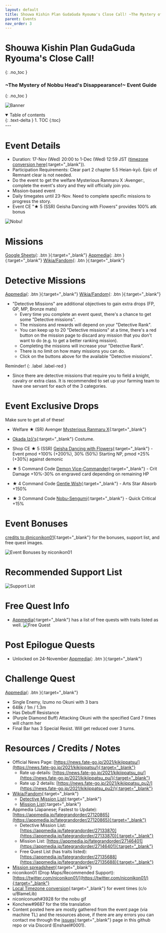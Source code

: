 ```yaml
---
layout: default
title: Shouwa Kishin Plan GudaGuda Ryouma's Close Call! ~The Mystery of Nobbu Head's Disappearance!~
parent: Events
nav_order: 3
---
```


# Shouwa Kishin Plan GudaGuda Ryouma's Close Call!
{: .no_toc }
### \~The Mystery of Nobbu Head's Disappearance!\~ Event Guide
{: .no_toc }

![Banner](https://news.fate-go.jp/wp-content/uploads/2021/kikiippatsu_full_worla/top_banner.png)

<details open markdown="block">
  <summary>
    Table of contents
  </summary>
  {: .text-delta }
1. TOC
{:toc}
</details>
---

# Event Details
- Duration: 17-Nov (Wed) 20:00 to 1-Dec (Wed) 12:59 JST ([timezone conversion here](https://www.tickcounter.com/countdown/2883167/gudaguda-6-ends-in){:target="_blank"}).
- Participation Requirements: Clear part 2 chapter 5.5 Heian-kyō. Epic of Remnant clear is not needed.
- Do the event to get the welfare Mysterious Ranmaru X :Avenger:, complete the event's story and they will officially join you.
- Mission-based event
- Daily timegates until 23-Nov. Need to complete specific missions to progress the story.
- Event CE "★ 5 (SSR) Geisha Dancing with Flowers" provides 100% atk bonus

![Nobu!](https://cdn.discordapp.com/attachments/825747387825389589/910419166241112094/nobudermissinghead.gif)

# Missions
[Google Sheets](https://docs.google.com/spreadsheets/d/e/2PACX-1vTWAdMUS_qkKIdwTimifCDvPatCfb0WJ5d9EBexxRiOed8Iavsf_4m4jAoo-mjLzrYgtBWaayuPVBQH/pubhtml){: .btn }{:target="_blank"}
[Appmedia](https://appmedia.jp/fategrandorder/27146401){: .btn }{:target="_blank"}
[Wikia/Fandom](https://fategrandorder.fandom.com/wiki/GUDAGUDA_Close_Call_2021/Mission){: .btn }{:target="_blank"}

# Detective Missions
[Appmedia](https://appmedia.jp/fategrandorder/27133870){: .btn }{:target="_blank"}
[Wikia/Fandom](https://fategrandorder.fandom.com/wiki/GUDAGUDA_Close_Call_2021/Detective_Mission){: .btn }{:target="_blank"}

- "Detective Missions" are additional objectives to gain extra drops (FP, QP, MP, Bronze mats)
  - Every time you complete an event quest, there's a chance to get some "Detective missions". 
  - The missions and rewards will depend on your "Detective Rank".
  - You can keep up to 20 "Detective missions" at a time, there's a red button on the mission page to discard any mission that you don't want to do (e.g. to get a better ranking mission).
  - Completing the missions will increase your "Detective Rank".
  - There is no limit on how many missions you can do.
  - Click on the buttons above for the available "Detective missions".

Reminder!
{: .label .label-red }

  - Since there are detective missions that require you to field a knight, cavalry or extra class. It is recommended to set up your farming team to have one servant for each of the 3 categories.
  
# Event Exclusive Drops
Make sure to get all of these!

- Welfare ★ (SR) Avenger [Mysterious Ranmaru X](https://fategrandorder.fandom.com/wiki/Mysterious_Ranmaru_X){:target="_blank"}
- [Okada Izō's](https://fategrandorder.fandom.com/wiki/Okada_Iz%C5%8D){:target="_blank"} Costume.
  

- Shop CE ★ 5 (SSR) [Geisha Dancing with Flowers](https://fategrandorder.fandom.com/wiki/Geisha_Dancing_with_Flowers){:target="_blank"} - Event pmod +100% (+200%), 30% (50%) Starting NP, pmod +25% (+30%) against demonic 


- ★ 5 Command Code [Demon Vice-Commander](https://fategrandorder.fandom.com/wiki/Demon_Vice-Commander){:target="_blank"} - Crit Damage +10%-30% on engraved card depending on remaining HP
- ★ 4 Command Code [Gentle Wish](https://fategrandorder.fandom.com/wiki/Gentle_Wish){:target="_blank"} - Arts Star Absorb +150%
- ★ 3 Command Code [Nobu-Sengumi](https://fategrandorder.fandom.com/wiki/Nobu-Sengumi_(CC)){:target="_blank"} - Quick Critical +15%

# Event Bonuses
[credits to @niconikon01](https://twitter.com/niconikon01/status/1462727636510068742){:target="_blank"} for the bonuses, support list, and free quest images.

![Event Bonuses by niconikon01](https://images-ext-1.discordapp.net/external/3W4durde23NAv1yIjMa8fOpK4Ukl-e2IiyZ4NTSGATY/https/pbs.twimg.com/media/FEymm_BacAcCX4X.jpg%3Alarge?width=624&height=671)
# Recommended Support List
![Support List](https://images-ext-1.discordapp.net/external/sw_Q1dSDRTsTvE4xTQIyxKNsoI9BL2V5v0ggKpsWFCQ/https/pbs.twimg.com/media/FEymocpakAMaD9k.jpg%3Alarge)
# Free Quest Info
- [Appmedia](https://appmedia.jp/fategrandorder/27135688){:target="_blank"} has a list of free quests with traits listed as well.
![Free Quest](https://images-ext-2.discordapp.net/external/6S_o8pmcOLsnS-MAsWlbQ_BzGsGAMViolnziFMqm4tY/%3Fformat%3Djpg%26name%3D4096x4096/https/pbs.twimg.com/media/FEyqaNFaMAkGD9B?width=720&height=628)

# Post Epilogue Quests
- Unlocked on 24-November
[Appmedia](https://appmedia.jp/fategrandorder/27185140){: .btn }{:target="_blank"}
  
# Challenge Quest
[Appmedia](https://appmedia.jp/fategrandorder/27184963){: .btn }{:target="_blank"}
- Single Enemy, Izumo no Okuni with 3 bars
- 648k / 1m / 1.3m
- Has Debuff Resistance
- (Purple Diamond Buff) Attacking Okuni with the specified Card 7 times will charm her
- Final Bar has 3 Special Resist. Will get reduced over 3 turns.

# Resources / Credits / Notes

- Official News Page: [https://news.fate-go.jp/2021/kikiippatsu/](https://news.fate-go.jp/2021/kikiippatsu/){:target="_blank"}
  - Rate up details: [https://news.fate-go.jp/2021/kikiippatsu_pu/](https://news.fate-go.jp/2021/kikiippatsu_pu/){:target="_blank"}
  - Rate up 2 details: [https://news.fate-go.jp/2021/kikiippatsu_pu2/](https://news.fate-go.jp/2021/kikiippatsu_pu2/){:target="_blank"}
- [Wikia/Fandom](https://fategrandorder.fandom.com/wiki/GUDAGUDA_Close_Call_2021){:target="_blank"}
  - [Detective Mission List](https://fategrandorder.fandom.com/wiki/GUDAGUDA_Close_Call_2021/Detective_Mission){:target="_blank"}
  - [Mission List](https://fategrandorder.fandom.com/wiki/GUDAGUDA_Close_Call_2021/Mission){:target="_blank"}
- Appmedia (Japanese; Fastest to Update): [https://appmedia.jp/fategrandorder/27120865](https://appmedia.jp/fategrandorder/27120865){:target="_blank"}
  - Detective Mission List: [https://appmedia.jp/fategrandorder/27133870](https://appmedia.jp/fategrandorder/27133870){:target="_blank"}
  - Mission List: [https://appmedia.jp/fategrandorder/27146401](https://appmedia.jp/fategrandorder/27146401){:target="_blank"}
  - Free Quest List (has traits listed): [https://appmedia.jp/fategrandorder/27135688](https://appmedia.jp/fategrandorder/27135688){:target="_blank"}
- [Mission spreadsheet](https://docs.google.com/spreadsheets/d/e/2PACX-1vTWAdMUS_qkKIdwTimifCDvPatCfb0WJ5d9EBexxRiOed8Iavsf_4m4jAoo-mjLzrYgtBWaayuPVBQH/pubhtml){:target="_blank"}
- niconikon01 (Drop Maps/Recommended Support): [https://twitter.com/niconikon01/](https://twitter.com/niconikon01/){:target="_blank"}
- [Local Timezone conversion](https://www.tickcounter.com/countdown/2883167/gudaguda-6-ends-in){:target="_blank"} for event times (c/o u/BlameLib)
- niconiconueh#3928 for the nobu gif
- Konchew#9687 for the title translation
- Content posted here are mostly gathered from the event page (via machine TL) and the resources above, if there are any errors you can contact me through the [issues](https://github.com/enshael/fgo-guides/issues){:target="_blank"} page in this github repo or via Discord (Enshael#0001).